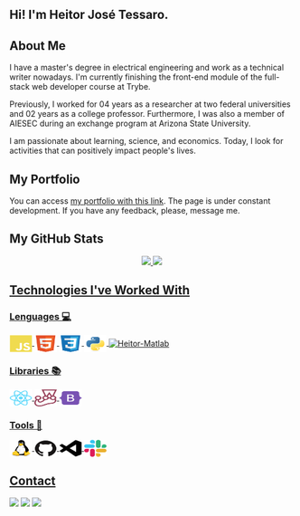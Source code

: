 ## Hi! I'm Heitor José Tessaro. 

## About Me
I have a master's degree in electrical engineering and work as a technical writer nowadays. I'm currently finishing the front-end module of the full-stack web developer course at Trybe. 

Previously, I worked for 04 years as a researcher at two federal universities and 02 years as a college professor. Furthermore, I was also a member of AIESEC during an exchange program at Arizona State University.

I am passionate about learning, science, and economics. Today, I look for activities that can positively impact people's lives.

## My Portfolio
You can access [my portfolio with this link](https://heitortessaro.github.io/index.html). The page is under constant development. If you have any feedback, please, message me.

## My GitHub Stats
<div align="center">
  <a href="https://github.com/heitortessaro">
  <img height="180em" src="https://github-readme-stats.vercel.app/api?username=heitortessaro&show_icons=true&theme=dark&include_all_commits=true&count_private=true"/>
  <img height="180em" src="https://github-readme-stats.vercel.app/api/top-langs/?username=heitortessaro&layout=compact&langs_count=7&theme=dark"/>
</div>
  
## Technologies I've Worked With
  <div style="display: inline_block"></div> 
  <h3>Lenguages 💻</h3>
  <div>
    <img align="center" alt="Heitor-Js" height="30" width="40" src="https://raw.githubusercontent.com/devicons/devicon/master/icons/javascript/javascript-plain.svg">
    <img align="center" alt="Heitor-HTML" height="30" width="40" src="https://raw.githubusercontent.com/devicons/devicon/master/icons/html5/html5-original.svg">
    <img align="center" alt="Heitor-CSS" height="30" width="40" src="https://raw.githubusercontent.com/devicons/devicon/master/icons/css3/css3-original.svg">
    <img align="center" alt="Heitor-Python" height="30" width="40" src="https://raw.githubusercontent.com/devicons/devicon/master/icons/python/python-original.svg">
    <img align="center" alt="Heitor-Matlab" height="30" width="40" src="https://cdn.jsdelivr.net/gh/devicons/devicon/icons/matlab/matlab-original.svg">
  </div> 
  <h3>Libraries 📚</h3>
  <div>
    <img align="center" alt="Heitor-React" height="30" width="40" src="https://raw.githubusercontent.com/devicons/devicon/master/icons/react/react-original.svg"> 
    <img align="center" alt="Heitor-Jest" height="30" width="40" src="https://raw.githubusercontent.com/devicons/devicon/master/icons/jest/jest-plain.svg"> 
    <img align="center" alt="Heitor-Bootstrap" height="30" width="40" src="https://raw.githubusercontent.com/devicons/devicon/master/icons/bootstrap/bootstrap-plain.svg"> 
  </div> 
  <h3>Tools 🔧</h3>
  <div>
    <img align="center" alt="Heitor-Linux" height="30" width="40" src="https://raw.githubusercontent.com/devicons/devicon/master/icons/linux/linux-original.svg"> 
    <img align="center" alt="Heitor-Github" height="30" width="40" src="https://raw.githubusercontent.com/devicons/devicon/master/icons/github/github-original.svg"> 
    <img align="center" alt="Heitor-VScode" height="30" width="40" src="https://raw.githubusercontent.com/devicons/devicon/master/icons/vscode/vscode-plain.svg"> 
    <img align="center" alt="Heitor-Slack" height="30" width="40" src="https://raw.githubusercontent.com/devicons/devicon/master/icons/slack/slack-original.svg"> 
  </div>

 ## Contact
<div style="display: inline_block">  
  <a href = "mailto:heitor.j.tessaro@gmail.com"><img src="https://img.shields.io/badge/Gmail-D14836?style=for-the-badge&logo=gmail&logoColor=white" target="_blank"></a>
  <a href="https://www.linkedin.com/in/heitortessaro" target="_blank"><img src="https://img.shields.io/badge/-LinkedIn-%230077B5?style=for-the-badge&logo=linkedin&logoColor=white" target="_blank"></a> 
  <a href="https://trybecourse.slack.com/team/U02L4SMMNGN" target="_blank"><img src="https://img.shields.io/badge/Slack-4A154B?style=for-the-badge&logo=slack&logoColor=white" target="_blank"></a> 
</div>
